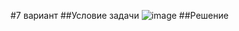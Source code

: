 #7 вариант
##Условие задачи
![image](https://github.com/gwoso/4_laba/assets/150545779/360bc3a8-97fb-473a-87a4-fdda30727811)
##Решение
